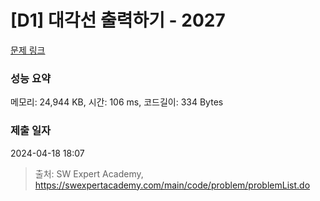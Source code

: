# [D1] 대각선 출력하기 - 2027 

[문제 링크](https://swexpertacademy.com/main/code/problem/problemDetail.do?contestProbId=AV5QFuZ6As0DFAUq) 

### 성능 요약

메모리: 24,944 KB, 시간: 106 ms, 코드길이: 334 Bytes

### 제출 일자

2024-04-18 18:07



> 출처: SW Expert Academy, https://swexpertacademy.com/main/code/problem/problemList.do